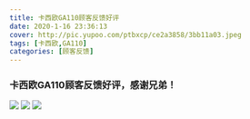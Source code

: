 ```yaml
---
title: 卡西欧GA110顾客反馈好评
date: 2020-1-16 23:36:13
cover: http://pic.yupoo.com/ptbxcp/ce2a3858/3bb11a03.jpeg
tags: [卡西欧,GA110]
categories: [顾客反馈]
---
```


### 卡西欧GA110顾客反馈好评，感谢兄弟！
![](http://pic.yupoo.com/ptbxcp/35eb0965/ebb29692.jpeg)
![](http://pic.yupoo.com/ptbxcp/ce2a3858/3bb11a03.jpeg)
![](http://pic.yupoo.com/ptbxcp/e1238077/a9a5692f.jpeg)

